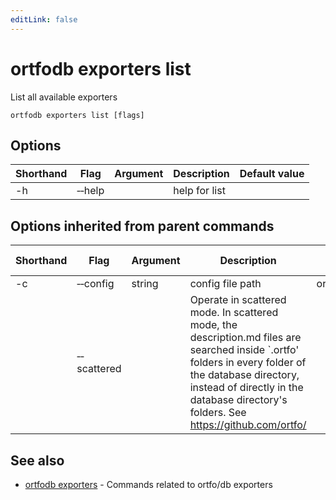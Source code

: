 ```yaml
---
editLink: false
---
```


# ortfodb exporters list

List all available exporters

```
ortfodb exporters list [flags]
```

## Options

| Shorthand | Flag | Argument | Description | Default value |
| --- | --- | --- | --- | --- |
| -h | &hyphen;&hyphen;help | | help for list 

## Options inherited from parent commands

| Shorthand | Flag | Argument | Description | Default value |
| --- | --- | --- | --- | --- |
| -c | &hyphen;&hyphen;config | string | config file path | ortfodb.yaml
| | &hyphen;&hyphen;scattered | | Operate in scattered mode. In scattered mode, the description.md files are searched inside `.ortfo' folders in every folder of the database directory, instead of directly in the database directory's folders. See https://github.com/ortfo/ 

## See also

* [ortfodb exporters](exporters.md)	 - Commands related to ortfo/db exporters

